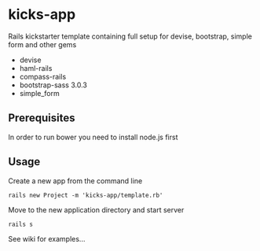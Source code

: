 kicks-app
=========

Rails kickstarter template containing full setup for devise, bootstrap, simple form and other gems

* devise
* haml-rails
* compass-rails
* bootstrap-sass 3.0.3
* simple_form

Prerequisites
-------------
In order to run bower you need to install node.js first

Usage
-----

Create a new app from the command line
```
rails new Project -m 'kicks-app/template.rb'
```

Move to the new application directory and start server
```
rails s
```

See wiki for examples...




